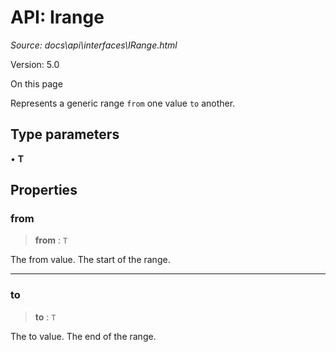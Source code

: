 # API: Irange

*Source: docs\api\interfaces\IRange.html*

Version: 5.0

On this page

Represents a generic range `from` one value `to` another.

## Type parameters[​](IRange.html#type-parameters "Direct link to Type parameters")

• **T**

## Properties[​](IRange.html#properties "Direct link to Properties")

### from[​](IRange.html#from "Direct link to from")

> **from** : `T`

The from value. The start of the range.

* * *

### to[​](IRange.html#to "Direct link to to")

> **to** : `T`

The to value. The end of the range.
